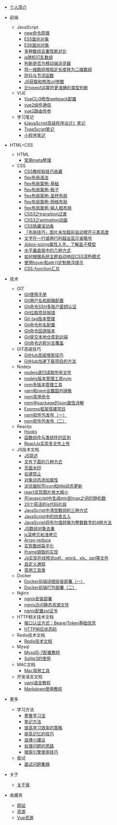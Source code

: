 <!-- docs/_sidebar.md -->

* [个人简介](/README.md)

* 前端
  * JavaScript
    * [new命令原理](01前端/JavaScript/02.new命令原理.md)
    * [ES5面向对象](01前端/JavaScript/03.ES5面向对象.md)
    * [ES6面向对象](01前端/JavaScript/04.ES6面向对象.md)
    * [多种数组去重性能对比](01前端/JavaScript/06.多种数组去重性能对比.md)
    * [js随机打乱数组](01前端/JavaScript/50.js随机打乱数组.md)
    * [判断是否为移动端浏览器](01前端/JavaScript/60.判断是否为移动端浏览器.md)
    * [将一维数组按指定长度转为二维数组](01前端/JavaScript/70.将一维数组按指定长度转为二维数组.md)
    * [防抖与节流函数](01前端/JavaScript/80.防抖与节流函数.md)
    * [JS获取和修改url参数](01前端/JavaScript/90.JS获取和修改url参数.md)
    * [比typeof运算符更准确的类型判断](01前端/JavaScript/100.比typeof运算符更准确的类型判断.md)
  * VUE
    * [VueCLi3修改webpack配置](01前端/VUE文章/20.Vue-CLi3修改webpack配置.md)
    * [vue2组件通信](01前端/VUE文章/30.Vue中的scoped和scoped穿透.md)
    * [vue2路由传参](01前端/VUE文章/40.Vue项目使用mock数据的几种方式.md)
  * 学习笔记
    * [《JavaScript高级程序设计》笔记](01前端/学习笔记/05.《JavaScript高级程序设计》笔记.md)
    * [TypeScript笔记](01前端/学习笔记/35.TypeScript笔记.md)
    * [小程序笔记](01前端/学习笔记/40.小程序笔记.md)
* HTML+CSS
  * HTML
    * [常用meta整理](02HTML+CSS/10HTML/10.常用meta整理.md)
  * CSS
    * [CSS教程和技巧收藏](02HTML+CSS/20CSS/00.CSS教程和技巧收藏.md)
    * [flex布局语法](02HTML+CSS/20CSS/01.flex布局语法.md)
    * [flex布局案例-基础](02HTML+CSS/20CSS/02.flex布局案例-基础.md)
    * [flex布局案例-骰子](02HTML+CSS/20CSS/03.flex布局案例-骰子.md)
    * [flex布局案例-圣杯布局](02HTML+CSS/20CSS/04.flex布局案例-圣杯布局.md)
    * [flex布局案例-网格布局](02HTML+CSS/20CSS/05.flex布局案例-网格布局.md)
    * [flex布局案例-输入框布局](02HTML+CSS/20CSS/06.flex布局案例-输入框布局.md)
    * [CSS3之transition过渡](02HTML+CSS/20CSS/07.CSS3之transition过渡.md)
    * [CSS3之animation动画](02HTML+CSS/20CSS/08.CSS3之animation动画.md)
    * [CSS隐藏滚动条](02HTML+CSS/20CSS/09.CSS隐藏滚动条.md)
    * [「布局技巧」图片未加载前自动撑开元素高度](02HTML+CSS/20CSS/20.「布局技巧」图片未加载前自动撑开元素高度.md)
    * [文字在一行或两行时超出显示省略号](02HTML+CSS/20CSS/30.文字在一行或两行时超出显示省略号.md)
    * [从box-sizing属性入手，了解盒子模型](02HTML+CSS/20CSS/35.从box-sizing属性入手，了解盒子模型.md)
    * [水平垂直居中的几种方式](02HTML+CSS/20CSS/40.水平垂直居中的几种方式-案例.md)
    * [如何根据系统主题自动响应CSS深色模式](02HTML+CSS/20CSS/45.如何根据系统主题自动响应CSS深色模式.md)
    * [使用hover和attr()定制悬浮提示](02HTML+CSS/20CSS/50.「css技巧」使用hover和attr()定制悬浮提示.md)
    * [CSS-function汇总](02HTML+CSS/20CSS/60.CSS-function汇总.md)
* 技术
  * GIT
    * [Git使用手册](03技术/01Git/01.Git使用手册.md)
    * [Git用户名和邮箱配置](03技术/01Git/02.Git用户名和邮箱配置.md)
    * [Git命令SSH多账户密钥认证](03技术/01Git/03.Git命令SSH多账户密钥认证.md)
    * [Git拉取项目报错](03技术/01Git/04.Git拉取项目报错.md)
    * [Git-tag版本管理](03技术/01Git/05.Git-tag版本管理.md)
    * [Git命令别名配置](03技术/01Git/06.Git命令别名配置.md)
    * [Git命令回退版本](03技术/01Git/07.Git命令回退版本.md)
    * [Git提交本地仓库到远端](03技术/01Git/08.Git提交本地仓库到远端.md)
    * [Git命令远程分支覆盖](03技术/01Git/09.Git命令远程分支覆盖.md)
  * GIT高级技巧
    * [GitHub高级搜索技巧](03技术/02GitHub技巧/01.GitHub高级搜索技巧.md)
    * [GitHub加速下载项目的方法](03技术/02GitHub技巧/02.GitHub加速下载项目的方法.md)
  * Nodejs
    * [nodejs递归读取所有文件](03技术/03Nodejs/01.nodejs递归读取所有文件.md)
    * [nodejs版本管理工具nvm](03技术/03Nodejs/02.nodejs版本管理工具nvm.md)
    * [nvm多版本管理工具](03技术/03Nodejs/10.nvm多版本管理工具.md)
    * [yarn和npm设置国内镜像](03技术/03Nodejs/11.yarn和npm设置国内镜像.md)
    * [npm常用命令](03技术/03Nodejs/50.npm常用命令.md)
    * [npm中package的json属性详解](03技术/03Nodejs/51.npm中package的json属性详解.md)
    * [Express框架搭建项目](03技术/03Nodejs/52.Express框架搭建项目.md)
    * [npm软件包发布（一）](03技术/03Nodejs/60.npm软件包发布（一）.md)
    * [npm软件包发布（二）](03技术/03Nodejs/61.npm软件包发布（二）.md)
  * Reactjs
    * [Hooks](03技术/06React/01.Hooks.md)
    * [函数组件与类组件的区别](03技术/06React/02.函数组件与类组件的区别.md)
    * [ReactJs实现多文件上传](03技术/06React/10.ReactJs实现多文件上传.md)
  * JS技术文档
    * [JS简述](03技术/07JS技术文档/01.JS简述(一).md)
    * [文件下载的几种方式](03技术/07JS技术文档/03.文件下载的几种方式.md)
    * [页面水印](03技术/07JS技术文档/04.页面水印.md)
    * [右键禁止](03技术/07JS技术文档/05.右键禁止.md)
    * [对象动态添加属性](03技术/07JS技术文档/06.对象动态添加属性.md)
    * [浏览器标签icon和title动态更新](03技术/07JS技术文档/07.浏览器标签icon和title动态更新.md)
    * [react实现图片放大缩小](03技术/07JS技术文档/08.react实现图片放大缩小.md)
    * [在javascript中生成min到max之间的随机数](03技术/07JS技术文档/09.在javascript中生成min到max之间的随机数.md)
    * [20个简洁的js代码片段](03技术/07JS技术文档/10.20个简洁的js代码片段.md)
    * [JavaScript中清空数组的三种方式](03技术/07JS技术文档/11.JavaScript中清空数组的三种方式.md)
    * [JavaScript中的四舍五入](03技术/07JS技术文档/12.JavaScript中的四舍五入.md)
    * [JavaScript将布尔值转换为整数数字的4种方法](03技术/07JS技术文档/13.JavaScript将布尔值转换为整数数字的4种方法.md)
    * [JS数组对象去重](03技术/07JS技术文档/14.JS数组对象去重.md)
    * [js深拷贝和浅拷贝](03技术/07JS技术文档/15.js深拷贝和浅拷贝.md)
    * [Array-reduce](03技术/07JS技术文档/16.Array-reduce.md)
    * [实现数组扁平化](03技术/07JS技术文档/17.实现数组扁平化.md)
    * [iframe销毁的实现](03技术/07JS技术文档/18.iframe销毁的实现.md)
    * [Js实现在线预览pdf、word、xls、ppt等文件](03技术/07JS技术文档/19.Js实现在线预览pdf、word、xls、ppt等文件.md)
    * [自定义通知](03技术/07JS技术文档/20.自定义通知.md)
    * [常用工具类](03技术/07JS技术文档/21.常用工具类.md)
  * Docker
    * [Docker前端详细安装部署（一）](03技术/09Docker/01.Docker前端详细安装部署（一）.md)
    * [Docker前端打包部署（二）](03技术/09Docker/02.Docker前端打包部署（二）.md)
  * Nginx
    * [ngnix安装部署](03技术/10Ngnix/01.ngnix安装部署.md)
    * [ngnix访问静态资源文件](03技术/10Ngnix/02.ngnix访问静态资源文件.md)
    * [ngnix配置ssl证书](03技术/10Ngnix//03.ngnix配置ssl证书.md)
  * HTTP相关技术文档
    * [接口认证方式：BearerToken基础信息](03技术/11HTTP相关技术文档/01.接口认证方式：BearerToken基础信息.md)
    * [HTTP响应状态码](03技术/11HTTP相关技术文档/02.HTTP响应状态码.md)
  * Redis技术文档
    * [Redis技术文档](03技术/12Redis技术文档/01.Redis技术文档.md)
  * Mysql
    * [Mysql5-7配置教程](03技术/13MySql/01.Mysql5-7配置教程.md)
    * [Sqlite3的使用](03技术/13MySql/02.Sqlite3的使用.md)
  * MAC文档
    * [Mac常用工具](03技术/14Mac/01.Mac常用工具.md)
  * 开发语言文档
    * [yaml语言教程](03技术/15语言相关教程/01.yaml语言教程.md)
    * [Markdown使用教程](03技术/15语言相关教程/02.Markdown使用教程.md)
* 更多
  * 学习方法
    * [费曼学习法](04更多/01学习/00.费曼学习法.md)
    * [笔记方法](04更多/01学习/01.笔记方法.md)
    * [提高学习效率的策略](04更多/01学习/02.提高学习效率的策略.md)
    * [提高记忆的技巧](04更多/01学习/03.提高记忆的技巧.md)
    * [自律小建议](04更多/01学习/04.自律小建议.md)
    * [处理问题的思路](04更多/01学习/05.处理问题的思路.md)
    * [搜索引擎使用技巧](04更多/01学习/10.搜索引擎使用技巧.md)
  * 面试
    * [面试问题集锦](04更多/03面试/01.面试问题集锦.md)
* 关于
  * [关于我](05关于/01.关于.md)
* 收藏夹
  * [网站](06收藏夹/01.网站.md)
  * [资源](06收藏夹/02.资源.md)
  * [Vue资源](06收藏夹/03.Vue资源.md)
